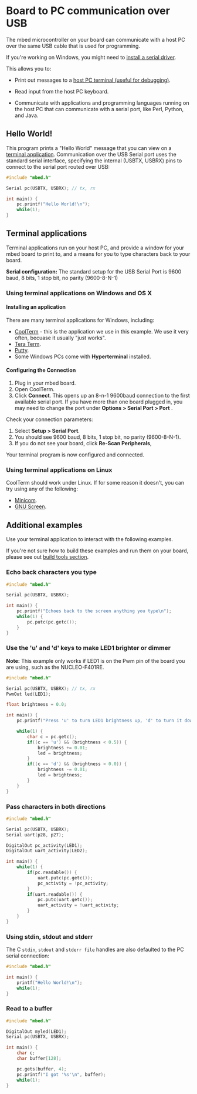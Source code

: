 # Board to PC communication over USB

The mbed microcontroller on your board can communicate with a host PC over the same USB cable that is used for programming.

<span class="tips">If you're working on Windows, you might need to [install a serial driver](what_need.md#windows-serial-driver).</span>

This allows you to:

* Print out messages to a [host PC terminal (useful for debugging)](#terminal-applications).

* Read input from the host PC keyboard.

* Communicate with applications and programming languages running on the host PC that can communicate with a serial port, like Perl, Python, and Java.

## Hello World!

This program prints a "Hello World" message that you can view on a [terminal application](#terminal-applications). Communication over the USB Serial port uses the standard serial interface, specifying the internal (USBTX, USBRX) pins to connect to the serial port routed over USB:


```c
#include "mbed.h"

Serial pc(USBTX, USBRX); // tx, rx

int main() {
    pc.printf("Hello World!\n");
    while(1);
}
```

## Terminal applications


Terminal applications run on your host PC, and provide a window for your mbed board to print to, and a means for you to type characters back to your board. 

<span class="tips">**Serial configuration:** The standard setup for the USB Serial Port is 9600 baud, 8 bits, 1 stop bit, no parity (9600-8-N-1)</span>

### Using terminal applications on Windows and OS X

#### Installing an application

There are many terminal applications for Windows, including:

* [CoolTerm](http://freeware.the-meiers.org/) - this is the application we use in this example. We use it very often, becuase it usually "just works".
* [Tera Term](http://sourceforge.jp/projects/ttssh2/files).
* [Putty](http://www.chiark.greenend.org.uk/~sgtatham/putty/).
* Some Windows PCs come with **Hyperterminal** installed.

#### Configuring the Connection

1. Plug in your mbed board.
1. Open CoolTerm.
1. Click **Connect**. This opens up an 8-n-1 9600baud connection to the first available serial port. If you have more than one board plugged in, you may need to change the port under **Options > Serial Port > Port** .


Check your connection parameters:

1. Select **Setup > Serial Port**.
1. You should see 9600 baud, 8 bits, 1 stop bit, no parity (9600-8-N-1).
1. If you do not see your board, click **Re-Scan Peripherals**,

Your terminal program is now configured and connected. 

### Using terminal applications on Linux

CoolTerm should work under Linux. If for some reason it doesn't, you can try using any of the following:

* [Minicom](https://help.ubuntu.com/community/Minicom).
* [GNU Screen](https://www.gnu.org/software/screen/manual/screen.html).

## Additional examples

Use your terminal application to interact with the following examples.

If you're not sure how to build these examples and run them on your board, please see out [build tools section](../dev_tools/options.md).


### Echo back characters you type

```c
#include "mbed.h"

Serial pc(USBTX, USBRX);

int main() {
    pc.printf("Echoes back to the screen anything you type\n");
    while(1) {
        pc.putc(pc.getc());
    }
}
```


### Use the 'u' and 'd' keys to make LED1 brighter or dimmer

<span class="tips">**Note:** This example only works if LED1 is on the Pwm pin of the board you are using, such as the NUCLEO-F401RE. </span>

```c
#include "mbed.h"

Serial pc(USBTX, USBRX); // tx, rx
PwmOut led(LED1);

float brightness = 0.0;

int main() {
    pc.printf("Press 'u' to turn LED1 brightness up, 'd' to turn it down\n");

    while(1) {
        char c = pc.getc();
        if((c == 'u') && (brightness < 0.5)) {
            brightness += 0.01;
            led = brightness;
        }
        if((c == 'd') && (brightness > 0.0)) {
            brightness -= 0.01;
            led = brightness;
        }   
    }
}
```

### Pass characters in both directions

```c
#include "mbed.h"

Serial pc(USBTX, USBRX);
Serial uart(p28, p27);

DigitalOut pc_activity(LED1);
DigitalOut uart_activity(LED2);

int main() {
    while(1) {
        if(pc.readable()) {
            uart.putc(pc.getc());
            pc_activity = !pc_activity;
        }
        if(uart.readable()) {
            pc.putc(uart.getc());
            uart_activity = !uart_activity;
        }
    }
}
```

### Using stdin, stdout and stderr

The C ``stdin``, ``stdout`` and ``stderr file`` handles are also defaulted to the PC serial connection:

```c
#include "mbed.h"

int main() {
    printf("Hello World!\n");
    while(1);
}
```

### Read to a buffer

```c
#include "mbed.h"

DigitalOut myled(LED1);
Serial pc(USBTX, USBRX);

int main() {
    char c;
    char buffer[128];

    pc.gets(buffer, 4);
    pc.printf("I got '%s'\n", buffer);
    while(1);
}
```
